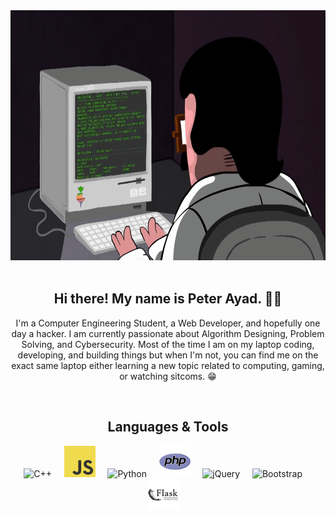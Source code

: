<div align="center">
  <img height="400" src="https://raw.githubusercontent.com/PeterAyad/PeterAyad/main/programming.gif">
  </div>

</br>

<h2 align="center">Hi there! My name is Peter Ayad. 👋🏻</h2>
<p align="center"> I'm a Computer Engineering Student, a Web Developer, and hopefully one day a hacker. 
I am currently passionate about Algorithm Designing, Problem Solving, and Cybersecurity.
Most of the time I am on my laptop coding, developing, and building things but when I'm not, you can find me on the exact same laptop either learning a new topic related to computing, gaming, or watching sitcoms. 😁</p>

</br>

<h2 align="center">Languages & Tools</h2>
<div align="center">
<img alt="C++" height="50" src="https://img.icons8.com/color/48/000000/c-plus-plus-logo.png"> &nbsp; &nbsp;
<img alt="JavaScript"  height="50" src="https://raw.githubusercontent.com/github/explore/80688e429a7d4ef2fca1e82350fe8e3517d3494d/topics/javascript/javascript.png">   &nbsp; &nbsp;
<img alt="Python"  height="50" src="https://img.icons8.com/color/48/000000/python.png"> &nbsp; &nbsp;
<img alt="Php"  height="50" src="https://raw.githubusercontent.com/github/explore/ccc16358ac4530c6a69b1b80c7223cd2744dea83/topics/php/php.png"> &nbsp; &nbsp;
<img alt="jQuery"  height="50" src="https://img.icons8.com/ios-filled/50/000000/jquery.png"> &nbsp; &nbsp;
<img alt="Bootstrap"  height="50" src="https://img.icons8.com/color/48/000000/bootstrap.png"> &nbsp; &nbsp;
<img alt="Flask"  height="50" src="https://raw.githubusercontent.com/github/explore/80688e429a7d4ef2fca1e82350fe8e3517d3494d/topics/flask/flask.png"> &nbsp; &nbsp;
</div>  

